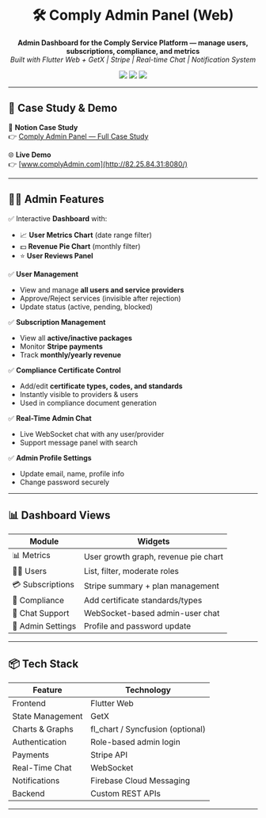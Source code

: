 <h1 align="center">🛠️ Comply Admin Panel (Web)</h1>

<p align="center">
  <b>Admin Dashboard for the Comply Service Platform — manage users, subscriptions, compliance, and metrics</b><br>
  <i>Built with Flutter Web + GetX | Stripe | Real-time Chat | Notification System</i>
</p>

<p align="center">
  <img src="https://img.shields.io/badge/Flutter-Web-blue?style=flat-square">
  <img src="https://img.shields.io/badge/GetX-State%20Management-purple?style=flat-square">
  <img src="https://img.shields.io/badge/Admin%20Panel-CRM%20Style-success?style=flat-square">
</p>

---

## 🔗 Case Study & Demo

📄 **Notion Case Study**  
👉 [Comply Admin Panel — Full Case Study](https://www.notion.so/Comply-Admin-Panel-22f3f213f7a880b1a2fdcf7474822bad)

🌐 **Live Demo**  
👉 [www.complyAdmin.com](http://82.25.84.31:8080/)

---

## 🧑‍💼 Admin Features

✅ Interactive **Dashboard** with:
- 📈 **User Metrics Chart** (date range filter)
- 💵 **Revenue Pie Chart** (monthly filter)
- ⭐ **User Reviews Panel**

✅ **User Management**
- View and manage **all users and service providers**
- Approve/Reject services (invisible after rejection)
- Update status (active, pending, blocked)

✅ **Subscription Management**
- View all **active/inactive packages**
- Monitor **Stripe payments**
- Track **monthly/yearly revenue**

✅ **Compliance Certificate Control**
- Add/edit **certificate types, codes, and standards**
- Instantly visible to providers & users
- Used in compliance document generation

✅ **Real-Time Admin Chat**
- Live WebSocket chat with any user/provider
- Support message panel with search

✅ **Admin Profile Settings**
- Update email, name, profile info
- Change password securely

---

## 📊 Dashboard Views

| Module | Widgets |
|--------|---------|
| 📊 Metrics | User growth graph, revenue pie chart |
| 🧑‍💼 Users | List, filter, moderate roles |
| 💳 Subscriptions | Stripe summary + plan management |
| 🧾 Compliance | Add certificate standards/types |
| 💬 Chat Support | WebSocket-based admin-user chat |
| 🔐 Admin Settings | Profile and password update |

---

## 📦 Tech Stack

| Feature | Technology |
|--------|-------------|
| Frontend | Flutter Web |
| State Management | GetX |
| Charts & Graphs | fl_chart / Syncfusion (optional) |
| Authentication | Role-based admin login |
| Payments | Stripe API |
| Real-Time Chat | WebSocket |
| Notifications | Firebase Cloud Messaging |
| Backend | Custom REST APIs |

---


